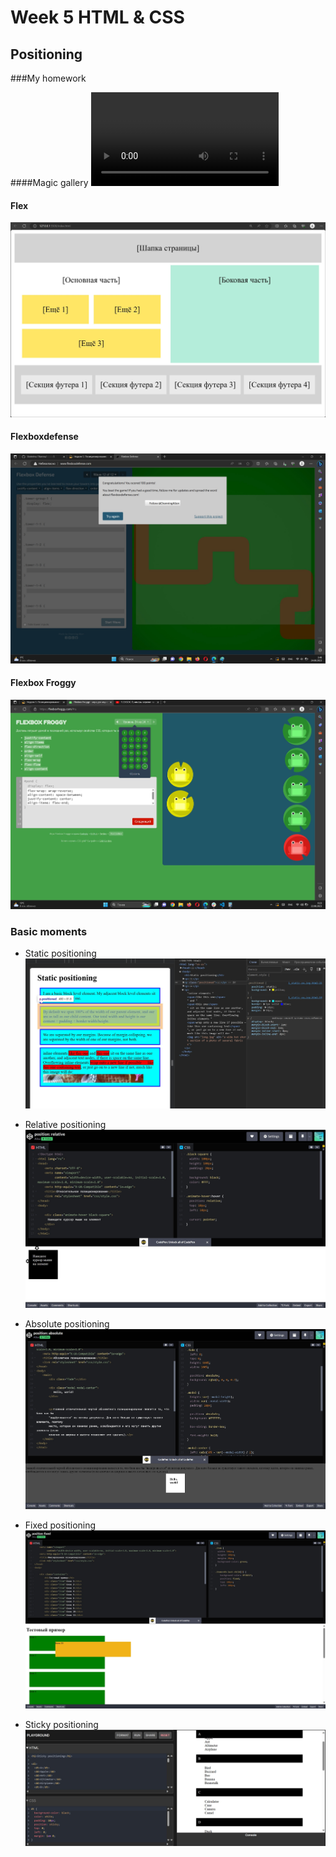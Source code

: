 # Week 5 HTML & CSS

## Positioning

###My homework

####Magic gallery
![video of the page](./readme/videos/Gallery.mp4)

#### Flex

![flex](./readme/images/flex.jpg)

#### Flexboxdefense

![Flexboxdefense img](./readme/images/Flexboxdefense.jpg)

#### Flexbox Froggy

![Flexbox Froggy](./readme/images/Flexbox%20Froggy.jpg)

### Basic moments

- Static positioning
  ![position-static.jpg](./readme/images/position-static.jpg)

- Relative positioning
  ![position-relative.jpg](./readme/images/position-relative.jpg)

- Absolute positioning
  ![position-absolute.jpg](./readme/images/position-absolute.jpg)

- Fixed positioning
  ![position-fixed.jpg](./readme/images/position-fixed.jpg)

- Sticky positioning
  ![position-sticky.jpg](./readme/images/position-sticky.jpg)
